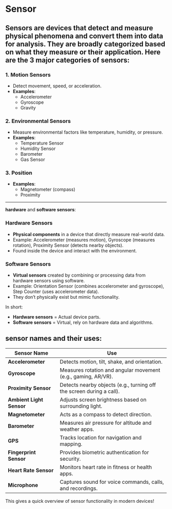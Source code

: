 # Sensor 
Sensors are devices that detect and measure physical phenomena and convert them into data for analysis. They are broadly categorized based on what they measure or their application. Here are the 
**3 major categories of sensors**:
---

### 1. **Motion Sensors**  
   - Detect movement, speed, or acceleration.  
   - **Examples**:  
     - Accelerometer  
     - Gyroscope  
     - Gravity 

### 2. **Environmental Sensors**  
   - Measure environmental factors like temperature, humidity, or pressure.  
   - **Examples**:  
     - Temperature Sensor  
     - Humidity Sensor  
     - Barometer  
     - Gas Sensor 

### 3. **Position**    
   - **Examples**:  
     - Magnetometer (compass)  
     - Proximity 

---

**hardware** and **software sensors**:  

### **Hardware Sensors**  
- **Physical components** in a device that directly measure real-world data.  
- Example: Accelerometer (measures motion), Gyroscope (measures rotation), Proximity Sensor (detects nearby objects).  
- Found inside the device and interact with the environment.  

### **Software Sensors**  
- **Virtual sensors** created by combining or processing data from hardware sensors using software.  
- Example: Orientation Sensor (combines accelerometer and gyroscope), Step Counter (uses accelerometer data).  
- They don’t physically exist but mimic functionality.  

In short:  
- **Hardware sensors** = Actual device parts.  
- **Software sensors** = Virtual, rely on hardware data and algorithms.  

##  **sensor names** and their **uses**:

| **Sensor Name**        | **Use**                                                                 |
|-------------------------|-------------------------------------------------------------------------|
| **Accelerometer**       | Detects motion, tilt, shake, and orientation.                          |
| **Gyroscope**           | Measures rotation and angular movement (e.g., gaming, AR/VR).         |
| **Proximity Sensor**    | Detects nearby objects (e.g., turning off the screen during a call).   |
| **Ambient Light Sensor**| Adjusts screen brightness based on surrounding light.                 |
| **Magnetometer**        | Acts as a compass to detect direction.                                |
| **Barometer**           | Measures air pressure for altitude and weather apps.                 |
| **GPS**                 | Tracks location for navigation and mapping.                          |
| **Fingerprint Sensor**  | Provides biometric authentication for security.                      |
| **Heart Rate Sensor**   | Monitors heart rate in fitness or health apps.                       |
| **Microphone**          | Captures sound for voice commands, calls, and recordings.            |

This gives a quick overview of sensor functionality in modern devices!
